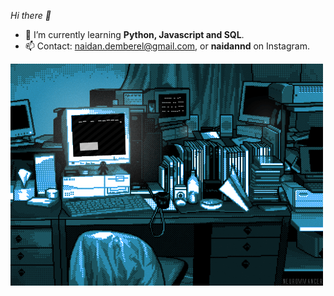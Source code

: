  <i>Hi there 👋</i>

- 🌱 I’m currently learning <b>Python, Javascript and SQL</b>.
- 📫 Contact: naidan.demberel@gmail.com, or <b>naidannd</b> on Instagram. 

![gif](gif.gif)


